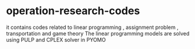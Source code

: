 # operation-research-codes
it contains codes related to linear programming , assignment problem , transportation and game theory
The linear programming models are solved using PULP and CPLEX solver in PYOMO 
